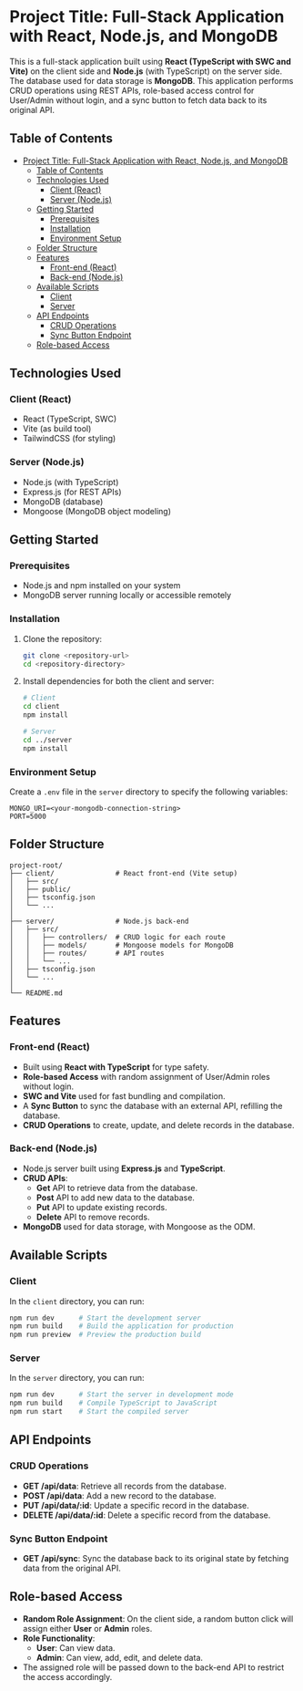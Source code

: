 # Project Title: Full-Stack Application with React, Node.js, and MongoDB

This is a full-stack application built using **React (TypeScript with SWC and Vite)** on the client side and **Node.js** (with TypeScript) on the server side. The database used for data storage is **MongoDB**. This application performs CRUD operations using REST APIs, role-based access control for User/Admin without login, and a sync button to fetch data back to its original API.

## Table of Contents
- [Project Title: Full-Stack Application with React, Node.js, and MongoDB](#project-title-full-stack-application-with-react-nodejs-and-mongodb)
  - [Table of Contents](#table-of-contents)
  - [Technologies Used](#technologies-used)
    - [Client (React)](#client-react)
    - [Server (Node.js)](#server-nodejs)
  - [Getting Started](#getting-started)
    - [Prerequisites](#prerequisites)
    - [Installation](#installation)
    - [Environment Setup](#environment-setup)
  - [Folder Structure](#folder-structure)
  - [Features](#features)
    - [Front-end (React)](#front-end-react)
    - [Back-end (Node.js)](#back-end-nodejs)
  - [Available Scripts](#available-scripts)
    - [Client](#client)
    - [Server](#server)
  - [API Endpoints](#api-endpoints)
    - [CRUD Operations](#crud-operations)
    - [Sync Button Endpoint](#sync-button-endpoint)
  - [Role-based Access](#role-based-access)

## Technologies Used
### Client (React)
- React (TypeScript, SWC)
- Vite (as build tool)
- TailwindCSS (for styling)

### Server (Node.js)
- Node.js (with TypeScript)
- Express.js (for REST APIs)
- MongoDB (database)
- Mongoose (MongoDB object modeling)

## Getting Started
### Prerequisites
- Node.js and npm installed on your system
- MongoDB server running locally or accessible remotely

### Installation
1. Clone the repository:
   ```sh
   git clone <repository-url>
   cd <repository-directory>
   ```

2. Install dependencies for both the client and server:
   ```sh
   # Client
   cd client
   npm install

   # Server
   cd ../server
   npm install
   ```

### Environment Setup
Create a `.env` file in the `server` directory to specify the following variables:
```env
MONGO_URI=<your-mongodb-connection-string>
PORT=5000
```

## Folder Structure
```
project-root/
├── client/               # React front-end (Vite setup)
│   ├── src/
│   ├── public/
│   ├── tsconfig.json
│   └── ...
│
├── server/               # Node.js back-end
│   ├── src/
│   │   ├── controllers/  # CRUD logic for each route
│   │   ├── models/       # Mongoose models for MongoDB
│   │   ├── routes/       # API routes
│   │   └── ...
│   ├── tsconfig.json
│   └── ...
│
└── README.md
```

## Features
### Front-end (React)
- Built using **React with TypeScript** for type safety.
- **Role-based Access** with random assignment of User/Admin roles without login.
- **SWC and Vite** used for fast bundling and compilation.
- A **Sync Button** to sync the database with an external API, refilling the database.
- **CRUD Operations** to create, update, and delete records in the database.

### Back-end (Node.js)
- Node.js server built using **Express.js** and **TypeScript**.
- **CRUD APIs**:
  - **Get** API to retrieve data from the database.
  - **Post** API to add new data to the database.
  - **Put** API to update existing records.
  - **Delete** API to remove records.
- **MongoDB** used for data storage, with Mongoose as the ODM.

## Available Scripts
### Client
In the `client` directory, you can run:
```sh
npm run dev      # Start the development server
npm run build    # Build the application for production
npm run preview  # Preview the production build
```

### Server
In the `server` directory, you can run:
```sh
npm run dev      # Start the server in development mode
npm run build    # Compile TypeScript to JavaScript
npm run start    # Start the compiled server
```

## API Endpoints
### CRUD Operations
- **GET /api/data**: Retrieve all records from the database.
- **POST /api/data**: Add a new record to the database.
- **PUT /api/data/:id**: Update a specific record in the database.
- **DELETE /api/data/:id**: Delete a specific record from the database.

### Sync Button Endpoint
- **GET /api/sync**: Sync the database back to its original state by fetching data from the original API.

## Role-based Access
- **Random Role Assignment**: On the client side, a random button click will assign either **User** or **Admin** roles.
- **Role Functionality**:
  - **User**: Can view data.
  - **Admin**: Can view, add, edit, and delete data.
- The assigned role will be passed down to the back-end API to restrict the access accordingly.



